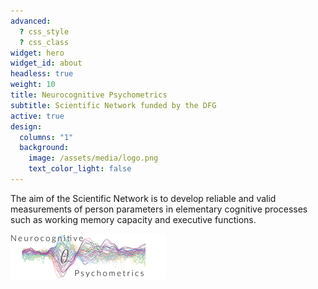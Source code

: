 ```yaml
---
advanced:
  ? css_style
  ? css_class
widget: hero
widget_id: about
headless: true
weight: 10
title: Neurocognitive Psychometrics
subtitle: Scientific Network funded by the DFG
active: true
design:
  columns: "1"
  background:
    image: /assets/media/logo.png
    text_color_light: false
---
```

The aim of the  Scientific Network is to develop reliable and valid measurements of person parameters in elementary cognitive processes such as working memory capacity and executive functions. 

![Neurocognitive Psychometrics](/assets/media/logo.png "Logo")